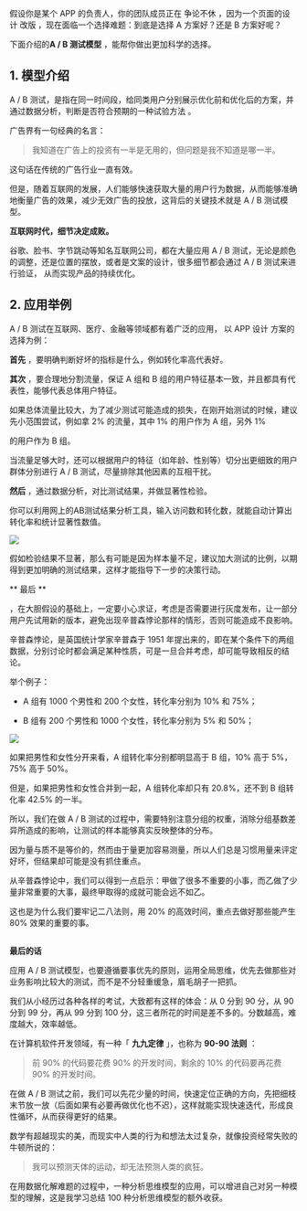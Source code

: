 假设你是某个 APP 的负责人，你的团队成员正在  争论不休  ，因为一个页面的设计  改版  ，现在面临一个选择难题：到底是选择 A 方案好？还是 B 方案好呢？

下面介绍的**A / B 测试模型** ，能帮你做出更加科学的选择。

## **1. 模型介绍**

A / B 测试，是指在同一时间段，给同类用户分别展示优化前和优化后的方案，并通过数据分析，判断是否符合预期的一种试验方法  。

广告界有一句经典的名言：  

> 我知道在广告上的投资有一半是无用的，但问题是我不知道是哪一半。

这句话在传统的广告行业一直有效。

但是，随着互联网的发展，人们能够快速获取大量的用户行为数据，从而能够准确地衡量广告的效果，减少无效广告的投放，这背后的关键技术就是 A / B 测试模型。

**互联网时代，细节决定成败。**

谷歌、脸书、字节跳动等知名互联网公司，都在大量应用 A / B 测试，无论是颜色的调整，还是位置的摆放，或者是文案的设计，很多细节都会通过 A / B 测试来进行验证，  从而实现产品的持续优化。

## **2. 应用举例**  

A / B 测试在互联网、医疗、金融等领域都有着广泛的应用，  以  APP  设计  方案的  选择为例：

**首先** ，要明确判断好坏的指标是什么，例如转化率高代表好。  

**其次** ，要合理地分割流量，保证 A 组和 B 组的用户特征基本一致，并且都具有代表性，能够代表总体用户特征。

如果总体流量比较大，为了减少测试可能造成的损失，在刚开始测试的时候，建议先小范围尝试，例如拿 2% 的流量，其中 1% 的用户作为 A 组，另外 1%

的用户作为 B 组。

当流量足够大时，还可以根据用户的特征（如年龄、性别等）切分出更细致的用户群体分别进行 A / B 测试，尽量排除其他因素的互相干扰。  

**然后** ，通过数据分析，对比测试结果，并做显著性检验。

你可以利用网上的AB测试结果分析工具，输入访问数和转化数，就能自动计算出转化率和统计显著性数值。

![](https://mmbiz.qpic.cn/mmbiz_png/giaycic3UNwo2NvXDNxqSXHXcXUEX2lNwdYVGM4KYfyGrGoAorkgtYICLZDUEJ8peicUnNib48UHkd4liabiaDP6IibbQ/640?wx_fmt=png) 

假如检验结果不显著，那么有可能是因为样本量不足，建议加大测试的比例，以期得到更加明确的测试结果，这样才能指导下一步的决策行动。  

** 最后  **

，在大胆假设的基础上，一定要小心求证，考虑是否需要进行灰度发布，让一部分用户先试用新的版本，避免出现辛普森悖论那样的情形，否则可能造成不良影响。  

辛普森悖论，是英国统计学家辛普森于 1951 年提出来的，即在某个条件下的两组数据，分别讨论时都会满足某种性质，可是一旦合并考虑，却可能导致相反的结论。

举个例子：  

  * A 组有 1000 个男性和 200 个女性，转化率分别为 10% 和 75%；   

  * B 组有 200 个男性和 1000 个女性，转化率分别为 5% 和 50%； 

![](https://mmbiz.qpic.cn/mmbiz_png/giaycic3UNwo2NvXDNxqSXHXcXUEX2lNwdrxbmcOP844NtMIXXXfaUeErC6hEnNric8RtjqIUzxX6kJKnzpYJwFqw/640?wx_fmt=png) 

如果把男性和女性分开来看，A 组转化率分别都明显高于 B 组，10% 高于 5%，75% 高于 50%。  

但是，如果把男性和女性合并到一起，A 组转化率却只有 20.8%，还不到 B 组转化率 42.5% 的一半。  

所以，我们在做 A / B 测试的过程中，需要特别注意分组的权重，消除分组基数差异所造成的影响，让测试的样本能够真实反映整体的分布。  

因为量与质不是等价的，然而由于量更加容易测量，所以人们总是习惯用量来评定好坏，但结果却可能是没有抓住重点。  

从辛普森悖论中，我们可以得到一点启示：甲做了很多不重要的小事，而乙做了少量非常重要的大事，最终甲取得的成就可能会远不如乙。

这也是为什么我们要牢记二八法则，用 20% 的高效时间，重点去做好那些能产生 80% 效果的重要的事。

## 

**最后的话**

应用 A / B 测试模型，也要遵循要事优先的原则，运用全局思维，优先去做那些对业务影响比较大的测试，而不是不分轻重缓急，眉毛胡子一把抓。

我们从小经历过各种各样的考试，大致都有这样的体会：从 0 分到 90 分，从 90 分到 99 分，再从 99 分到 100 分，这三者所花的时间是差不多的。分数越高，难度越大，效率越低。

在计算机软件开发领域，有一种「 **九九定律** 」，也称为 **90-90 法则** ：

> 前 90% 的代码要花费 90% 的开发时间，剩余的 10% 的代码要再花费 90% 的开发时间。

在做 A / B 测试之前，我们可以先花少量的时间，快速定位正确的方向，先把细枝末节放一放（后面如果有必要再做优化也不迟），这样就能实现快速迭代，形成良性循环，从而获得更好的结果。  

数学有超越现实的美，而现实中人类的行为和想法太过复杂，就像投资经常失败的牛顿所说的：

> 我可以预测天体的运动，却无法预测人类的疯狂。

在用数据化解难题的过程中，一种分析思维模型的应用，可以增进自己对另一种模型的理解，这是我学习总结 100 种分析思维模型的额外收获。